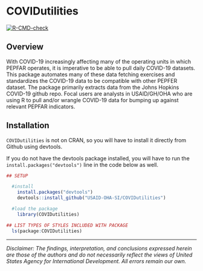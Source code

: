 
# COVIDutilities

  <!-- badges: start -->
  [![R-CMD-check](https://github.com/USAID-OHA-SI/COVIDutilities/workflows/R-CMD-check/badge.svg)](https://github.com/USAID-OHA-SI/COVIDutilities/actions)
  <!-- badges: end -->


## Overview

With COVID-19 increasingly affecting many of the operating units in which PEPFAR operates, it is imperative to be able to pull daily COVID-19 datasets. This package automates many of these data fetching exercises and standardizes the COVID-19 data to be compatible with other PEPFER dataset. The package primarily extracts data from the Johns Hopkins COVID-19 github repo. Focal users are analysts in USAID/GH/OHA who are using R to pull and/or wrangle COVID-19 data for bumping up against relevant PEPFAR indicators.  


## Installation

`COVIDutilities` is not on CRAN, so you will have to install it directly from Github using devtools.

If you do not have the devtools package installed, you will have to run the `install.packages("devtools")` line in the code below as well.

``` r
## SETUP

  #install
    install.packages("devtools")
    devtools::install_github("USAID-OHA-SI/COVIDutilities")

  #load the package
    library(COVIDutilities)

## LIST TYPES OF STYLES INCLUDED WITH PACKAGE
  ls(package:COVIDutilities)
```


---

*Disclaimer: The findings, interpretation, and conclusions expressed herein are those of the authors and do not necessarily reflect the views of United States Agency for International Development. All errors remain our own.*
